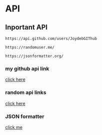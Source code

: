 # API
## Inportant API

```test
https://api.github.com/users/JoydebGIThub

https://randomuser.me/

https://jsonformatter.org/
```
### my github api link
[click here](https://api.github.com/users/JoydebGIThub)

### random api links

[click here](https://randomuser.me/)

### JSON formatter
[click me](https://jsonformatter.org/)

